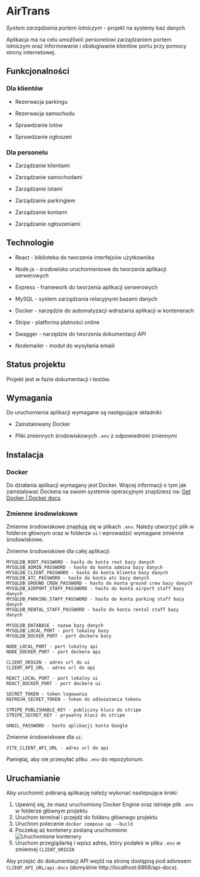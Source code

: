 # AirTrans

*System zarządzania portem lotniczym* - projekt na systemy baz danych

Aplikacja ma na celu umożliwić personelowi zarządzaniem portem lotniczym oraz informowanie i obsługiwanie klientów portu przy pomocy strony internetowej.

## Funkcjonalności

### Dla klientów

- Rezerwacja parkingu

- Rezerwacja samochodu

- Sprawdzanie lotów

- Sprawdzanie ogłoszeń

### Dla personelu

- Zarządzanie klientami

- Zarządzanie samochodami

- Zarządzanie lotami

- Zarządzanie parkingiem

- Zarządzanie kontami

- Zarządzanie ogłoszeniami

## Technologie

- React - biblioteka do tworzenia interfejsów użytkownika

- Node.js - środowisko uruchomieniowe do tworzenia aplikacji serwerowych

- Express - framework do tworzenia aplikacji serwerowych

- MySQL - system zarządzania relacyjnymi bazami danych

- Docker - narzędzie do automatyzacji wdrażania aplikacji w kontenerach

- Stripe - platforma płatności online

- Swagger - narzędzie do tworzenia dokumentacji API

- Nodemailer - moduł do wysyłania emaili

## Status projektu

Projekt jest w fazie dokumentacji i testów.

## Wymagania

Do uruchomienia aplikacji wymagane są następujące składniki:

- Zainstalowany Docker

- Pliki zmiennych środowiskowych `.env` z odpowiednimi zniennymi

## Instalacja

### Docker

Do działania aplikacji wymagany jest Docker. Więcej informacji o tym jak zainstalować Dockera na swoim systemie operacyjnym znajdziesz na: [Get Docker | Docker docs](https://docs.docker.com/get-docker/?_gl=1*1mcsaa1*_gcl_au*MjA4MzY4OTA0NS4xNzE3MTY0NzI4*_ga*NDQxMzY4NjQuMTcwODQ2NzU1Nw..*_ga_XJWPQMJYHQ*MTcxNzg1Nzc4MC4xNi4xLjE3MTc4NTc3ODcuNTMuMC4w).

### Zmienne środowiskowe

Zmienne środowiskowe znajdują się w plikach `.env`. Należy utworzyć plik w folderze głównym oraz w folderze `ui` i wprowadzić wymagane zmienne środowiskowe.

Zmienne środowiskowe dla całej aplikacji:

```
MYSQLDB_ROOT_PASSWORD - hasło do konta root bazy danych
MYSQLDB_ADMIN_PASSWORD - hasło do konta admina bazy danych
MYSQLDB_CLIENT_PASSWORD - hasło do konta klienta bazy danych
MYSQLDB_ATC_PASSWORD - hasło do konta atc bazy danych
MYSQLDB_GROUND_CREW_PASSWORD - hasło do konta ground crew bazy danych
MYSQLDB_AIRPORT_STAFF_PASSWORD - hasło do konta airport staff bazy danych
MYSQLDB_PARKING_STAFF_PASSWORD - hasło do konta parking staff bazy danych
MYSQLDB_RENTAL_STAFF_PASSWORD - hasło do konta rental staff bazy danych

MYSQLDB_DATABASE - nazwa bazy danych
MYSQLDB_LOCAL_PORT - port lokalny bazy
MYSQLDB_DOCKER_PORT - port dockera bazy

NODE_LOCAL_PORT - port lokalny api
NODE_DOCKER_PORT - port dockera api

CLIENT_ORIGIN - adres url do ui
CLIENT_API_URL - adres url do api

REACT_LOCAL_PORT - port lokalny ui
REACT_DOCKER_PORT - port dockera ui

SECRET_TOKEN - token logowania
REFRESH_SECRET_TOKEN - token do odświeżania tokenu

STRIPE_PUBLISHABLE_KEY - publiczny klucz do stripe
STRIPE_SECRET_KEY - prywatny klucz do stripe

GMAIL_PASSWORD - hasło aplikacji konta Google
```

Zmienne środowiskowe dla `ui`:
```
VITE_CLIENT_API_URL - adres url do api
```

Pamiętaj, aby nie przesyłać pliku `.env` do repozytorium.

## Uruchamianie

Aby uruchomić pobraną aplikację należy wykonać nastepujące kroki:

1. Upewnij się, że masz uruchomiony Docker Engine oraz istnieje plik `.env` w folderze głównym projektu
2. Uruchom terminal i przejdź do folderu głównego projektu
3. Uruchom polecenie `docker compose up --build`
4. Poczekaj aż kontenery zostaną uruchomione  
![Uruchomione kontenery](https://i.postimg.cc/3Rvm56hK/image.png)
5. Uruchom przeglądarkę i wpisz adres, który podałeś w pliku `.env` w zmiennej `CLIENT_ORIGIN`

Aby przejść do dokumentacji API wejdź na stronę dostępną pod adsresem `CLIENT_API_URL/api-docs` (domyślnie http://localhost:6868/api-docs).
